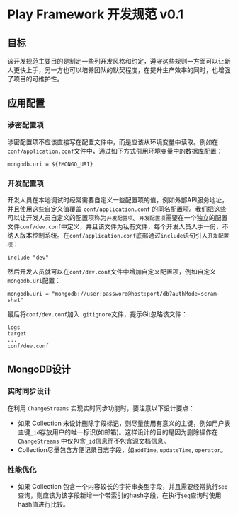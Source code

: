 # Play Framework 开发规范 v0.1

## 目标
该开发规范主要目的是制定一些列开发风格和约定，遵守这些规则一方面可以让新人更快上手，另一方也可以培养团队的默契程度，在提升生产效率的同时，也增强了项目的可维护性。

## 应用配置
### 涉密配置项
涉密配置项不应该直接写在配置文件中，而是应该从环境变量中读取。例如在`conf/application.conf`文件中，通过如下方式引用环境变量中的数据库配置：
```
mongodb.uri = ${?MONGO_URI}
```

### 开发配置项
开发人员在本地调试时经常需要自定义一些配置项的值，例如外部API服务地址，并且使用这些自定义值覆盖 `conf/application.conf` 的同名配置项。我们把这些可以让开发人员自定义的配置项称为`开发配置项`。`开发配置项`需要在一个独立的配置文件`conf/dev.conf`中定义，并且该文件为私有文件，每个开发人员人手一份，不纳入版本控制系统。在`conf/application.conf`底部通过`include`语句引入`开发配置项`：
```
include "dev"
```
然后开发人员就可以在`conf/dev.conf`文件中增加自定义配置项，例如自定义`mongodb.uri`配置：
```
mongodb.uri = "mongodb://user:password@host:port/db?authMode=scram-sha1"
```
最后将`conf/dev.conf`加入`.gitignore`文件，提示Git忽略该文件：
```
logs
target
...
conf/dev.conf
```

## MongoDB设计
### 实时同步设计
在利用 `ChangeStreams` 实现实时同步功能时，要注意以下设计要点：
- 如果 Collection 未设计删除字段标记，则尽量使用有意义的主键，例如用户表主键`_id`存放用户的唯一标识(如邮箱)。这样设计的目的是因为删除操作在 `ChangeStreams` 中仅包含`_id`信息而不包含源文档信息。
- Collection尽量包含方便记录日志字段，如`addTime`, `updateTime`, `operator`。

### 性能优化
- 如果 Collection 包含一个内容较长的字符串类型字段，并且需要经常执行`$eq`查询，则应该为该字段新增一个带索引的hash字段，在执行`$eq`查询时使用hash值进行比较。